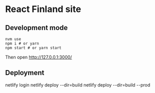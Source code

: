 # React Finland site

## Development mode

```
nvm use
npm i # or yarn
npm start # or yarn start
```
Then open http://127.0.0.1:3000/

## Deployment

netlify login
netlify deploy --dir=build
netlify deploy --dir=build --prod

